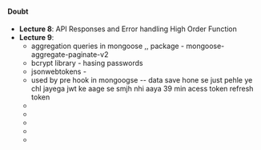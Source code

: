 #### Doubt

- **Lecture 8**: API Responses and Error handling High Order Function
- **Lecture 9**: 
   - aggregation queries in mongoose ,, package - mongoose-aggregate-paginate-v2
   - bcrypt library - hasing passwords
   - jsonwebtokens - 
   - used by pre hook in mongoogse -- data save hone se just pehle ye chl jayega
   jwt ke aage se smjh nhi aaya 39 min acess token refresh token
   - 
   - 
   - 
   - 
   - 
